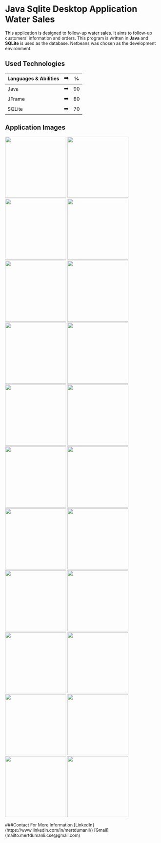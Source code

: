 # Java Sqlite Desktop Application Water Sales

This application is designed to follow-up water sales. It aims to follow-up customers' information and orders. This program is written in **Java** and **SQLite** is used as the database. Netbeans was chosen as the development environment.


## Used Technologies

| Languages & Abilities | :arrow_right: | %  |
|-----------------------|:-------------:|:--:|
|        Java           | :arrow_right: | 90 |
|       JFrame          | :arrow_right: | 80 |
|       SQLite          | :arrow_right: | 70 |

## Application Images
<p>
<a href="https://github.com/mertdumanlicse/Java-Sqlite-Desktop-Application-Water-Sales/blob/main/images/1.jpg" target="_blank">
<img src="https://github.com/mertdumanlicse/Java-Sqlite-Desktop-Application-Water-Sales/blob/main/images/1.jpg" width="200" style="max-width:100%;"></a>
  
  <a href="https://github.com/mertdumanlicse/Java-Sqlite-Desktop-Application-Water-Sales/blob/main/images/2.jpg" target="_blank">
<img src="https://github.com/mertdumanlicse/Java-Sqlite-Desktop-Application-Water-Sales/blob/main/images/2.jpg" width="200" style="max-width:100%;"></a>
  
  <a href="https://github.com/mertdumanlicse/Java-Sqlite-Desktop-Application-Water-Sales/blob/main/images/3.jpg" target="_blank">
<img src="https://github.com/mertdumanlicse/Java-Sqlite-Desktop-Application-Water-Sales/blob/main/images/3.jpg" width="200" style="max-width:100%;"></a>
  
  <a href="https://github.com/mertdumanlicse/Java-Sqlite-Desktop-Application-Water-Sales/blob/main/images/4.jpg" target="_blank">
<img src="https://github.com/mertdumanlicse/Java-Sqlite-Desktop-Application-Water-Sales/blob/main/images/4.jpg" width="200" style="max-width:100%;"></a>
  
  <a href="https://github.com/mertdumanlicse/Java-Sqlite-Desktop-Application-Water-Sales/blob/main/images/5.jpg" target="_blank">
<img src="https://github.com/mertdumanlicse/Java-Sqlite-Desktop-Application-Water-Sales/blob/main/images/5.jpg" width="200" style="max-width:100%;"></a>
  
  <a href="https://github.com/mertdumanlicse/Java-Sqlite-Desktop-Application-Water-Sales/blob/main/images/6.jpg" target="_blank">
<img src="https://github.com/mertdumanlicse/Java-Sqlite-Desktop-Application-Water-Sales/blob/main/images/6.jpg" width="200" style="max-width:100%;"></a>
  
  <a href="https://github.com/mertdumanlicse/Java-Sqlite-Desktop-Application-Water-Sales/blob/main/images/7.jpg" target="_blank">
<img src="https://github.com/mertdumanlicse/Java-Sqlite-Desktop-Application-Water-Sales/blob/main/images/7.jpg" width="200" style="max-width:100%;"></a>
  
  <a href="https://github.com/mertdumanlicse/Java-Sqlite-Desktop-Application-Water-Sales/blob/main/images/8.jpg" target="_blank">
<img src="https://github.com/mertdumanlicse/Java-Sqlite-Desktop-Application-Water-Sales/blob/main/images/8.jpg" width="200" style="max-width:100%;"></a>
  
  <a href="https://github.com/mertdumanlicse/Java-Sqlite-Desktop-Application-Water-Sales/blob/main/images/9.jpg" target="_blank">
<img src="https://github.com/mertdumanlicse/Java-Sqlite-Desktop-Application-Water-Sales/blob/main/images/9.jpg" width="200" style="max-width:100%;"></a>
  
  <a href="https://github.com/mertdumanlicse/Java-Sqlite-Desktop-Application-Water-Sales/blob/main/images/10.jpg" target="_blank">
<img src="https://github.com/mertdumanlicse/Java-Sqlite-Desktop-Application-Water-Sales/blob/main/images/10.jpg" width="200" style="max-width:100%;"></a>
  
  <a href="https://github.com/mertdumanlicse/Java-Sqlite-Desktop-Application-Water-Sales/blob/main/images/11.jpg" target="_blank">
<img src="https://github.com/mertdumanlicse/Java-Sqlite-Desktop-Application-Water-Sales/blob/main/images/11.jpg" width="200" style="max-width:100%;"></a>
  
  <a href="https://github.com/mertdumanlicse/Java-Sqlite-Desktop-Application-Water-Sales/blob/main/images/12.jpg" target="_blank">
<img src="https://github.com/mertdumanlicse/Java-Sqlite-Desktop-Application-Water-Sales/blob/main/images/12.jpg" width="200" style="max-width:100%;"></a>
  
  <a href="https://github.com/mertdumanlicse/Java-Sqlite-Desktop-Application-Water-Sales/blob/main/images/13.jpg" target="_blank">
<img src="https://github.com/mertdumanlicse/Java-Sqlite-Desktop-Application-Water-Sales/blob/main/images/13.jpg" width="200" style="max-width:100%;"></a>
  
  <a href="https://github.com/mertdumanlicse/Java-Sqlite-Desktop-Application-Water-Sales/blob/main/images/14.jpg" target="_blank">
<img src="https://github.com/mertdumanlicse/Java-Sqlite-Desktop-Application-Water-Sales/blob/main/images/14.jpg" width="200" style="max-width:100%;"></a>
  
  <a href="https://github.com/mertdumanlicse/Java-Sqlite-Desktop-Application-Water-Sales/blob/main/images/15.jpg" target="_blank">
<img src="https://github.com/mertdumanlicse/Java-Sqlite-Desktop-Application-Water-Sales/blob/main/images/15.jpg" width="200" style="max-width:100%;"></a>
  
  <a href="https://github.com/mertdumanlicse/Java-Sqlite-Desktop-Application-Water-Sales/blob/main/images/16.jpg" target="_blank">
<img src="https://github.com/mertdumanlicse/Java-Sqlite-Desktop-Application-Water-Sales/blob/main/images/16.jpg" width="200" style="max-width:100%;"></a>
  
  <a href="https://github.com/mertdumanlicse/Java-Sqlite-Desktop-Application-Water-Sales/blob/main/images/17.jpg" target="_blank">
<img src="https://github.com/mertdumanlicse/Java-Sqlite-Desktop-Application-Water-Sales/blob/main/images/17.jpg" width="200" style="max-width:100%;"></a>
  
  <a href="https://github.com/mertdumanlicse/Java-Sqlite-Desktop-Application-Water-Sales/blob/main/images/18.jpg" target="_blank">
<img src="https://github.com/mertdumanlicse/Java-Sqlite-Desktop-Application-Water-Sales/blob/main/images/18.jpg" width="200" style="max-width:100%;"></a>
  
  <a href="https://github.com/mertdumanlicse/Java-Sqlite-Desktop-Application-Water-Sales/blob/main/images/19.jpg" target="_blank">
<img src="https://github.com/mertdumanlicse/Java-Sqlite-Desktop-Application-Water-Sales/blob/main/images/19.jpg" width="200" style="max-width:100%;"></a>
  
  <a href="https://github.com/mertdumanlicse/Java-Sqlite-Desktop-Application-Water-Sales/blob/main/images/20.jpg" target="_blank">
<img src="https://github.com/mertdumanlicse/Java-Sqlite-Desktop-Application-Water-Sales/blob/main/images/20.jpg" width="200" style="max-width:100%;"></a>
  
  <a href="https://github.com/mertdumanlicse/Java-Sqlite-Desktop-Application-Water-Sales/blob/main/images/21.jpg" target="_blank">
<img src="https://github.com/mertdumanlicse/Java-Sqlite-Desktop-Application-Water-Sales/blob/main/images/21.jpg" width="200" style="max-width:100%;"></a>
  
  <a href="https://github.com/mertdumanlicse/Java-Sqlite-Desktop-Application-Water-Sales/blob/main/images/22.jpg" target="_blank">
<img src="https://github.com/mertdumanlicse/Java-Sqlite-Desktop-Application-Water-Sales/blob/main/images/22.jpg" width="200" style="max-width:100%;"></a>
  
  <p>
###Contact For More Information  
[LinkedIn](https://www.linkedin.com/in/mertdumanli/)  
[Gmail](mailto:mertdumanli.cse@gmail.com)

